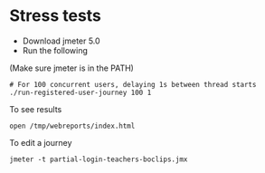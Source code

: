 # Stress tests

- Download jmeter 5.0
- Run the following

(Make sure jmeter is in the PATH)

```
# For 100 concurrent users, delaying 1s between thread starts
./run-registered-user-journey 100 1
```

To see results

```
open /tmp/webreports/index.html
```

To edit a journey
```
jmeter -t partial-login-teachers-boclips.jmx
```